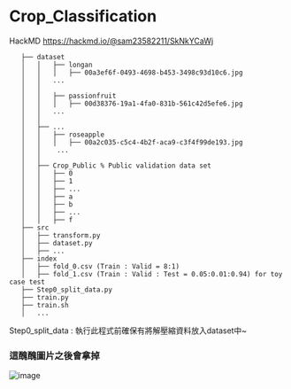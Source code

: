 # Crop_Classification

<!-- ### 2022/09/29 新增 `--train_num` `--valid_num` 可以決定要放多少訓練資料驗證資料進去訓練(基於同一個fold_0不變下) -->

HackMD https://hackmd.io/@sam23582211/SkNkYCaWj
```
   ├── dataset
   │   │   ├── longan
   │   │   │   ├── 00a3ef6f-0493-4698-b453-3498c93d10c6.jpg
   │   │   ...
   │   │ 
   │   │   ├── passionfruit
   │   │   │   ├── 00d38376-19a1-4fa0-831b-561c42d5efe6.jpg
   │   │   ...
   │   │   
   │   ├── ...
   │   │   ├── roseapple
   │   │   │   ├── 00a2c035-c5c4-4b2f-aca9-c3f4f99de193.jpg
   │   │    ...
   │   │
   │   ├── Crop_Public % Public validation data set
   │   │   ├── 0
   │   │   ├── 1
   │   │   ├── ...
   │   │   ├── a
   │   │   ├── b
   │   │   ├── ...
   │   │   ├── f
   ├── src
   │   ├── transform.py
   │   ├── dataset.py
   │   ├── ...
   ├── index
   │   ├── fold_0.csv (Train : Valid = 8:1)
   │   ├── fold_1.csv (Train : Valid : Test = 0.05:0.01:0.94) for toy case test
   ├── Step0_split_data.py
   ├── train.py
   ├── train.sh
   │   ...

```
Step0_split_data : 執行此程式前確保有將解壓縮資料放入dataset中~


### 這醜醜圖片之後會拿掉
![image](https://user-images.githubusercontent.com/93210989/192424422-f5863734-4a9d-4023-9fa8-add7c4d1741d.png)  
